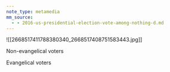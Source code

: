 ```yaml
---
note_type: metamedia
mm_source:
  - - 2016-us-presidential-election-vote-among-nothing-d.md
---
```


![[2668517411788380340_2668517408751583443.jpg]]

Non-evangelical voters

Evangelical voters



